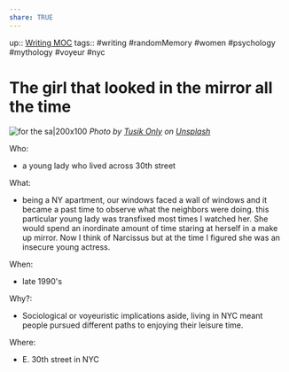 ```yaml
---
share: TRUE
---
```

up:: [Writing MOC](Writing%20MOC)
tags::  #writing #randomMemory #women #psychology #mythology #voyeur #nyc


# The girl that looked in the mirror all the time
![for the sa|200x100](https://images.unsplash.com/photo-1569148012456-6f8978ffae5b?crop=entropy&cs=tinysrgb&fit=max&fm=jpg&ixid=MnwzNjAwOTd8MHwxfHNlYXJjaHwyfHxuYXJjaXNzaXN0aWN8ZW58MHwwfHx8MTY2ODI2MDk0Mw&ixlib=rb-4.0.3&q=80&w=1080)
*Photo by [Tusik Only](https://unsplash.com/@tusik?utm_source=Obsidian%20Image%20Inserter%20Plugin&utm_medium=referral) on [Unsplash](https://unsplash.com/?utm_source=Obsidian%20Image%20Inserter%20Plugin&utm_medium=referral)*

Who:
-  a young lady who lived across 30th street

What:
- being a NY apartment, our windows faced a wall of windows and it became a past time to observe what the neighbors were doing.  this particular young lady was transfixed most times I watched her. She would spend an inordinate amount of time staring at herself in a make up mirror.  Now I think of Narcissus but at the time I figured she was an insecure young actress.

When:
-  late 1990's

Why?:
- Sociological or voyeuristic implications aside, living in NYC meant people pursued different paths to enjoying their leisure time.

Where:
- E. 30th street in NYC
